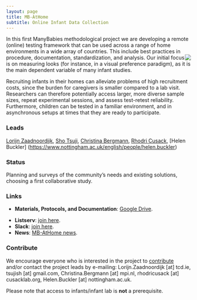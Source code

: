 ```yaml
---
layout: page
title: MB-AtHome
subtitle: Online Infant Data Collection
---
```


<!--
To-do:
- replace image placeholders.
- add collaborators map.
-->

In this first ManyBabies methodological project we are developing a remote (online) testing framework that can be used across a range of home environments in a wide array of countries. This include best practices in procedure, documentation, standardization, and analysis. <img style="float: right;" src="/assets/img/placeholder.png"> Our initial focus is on measuring looks (for instance, in a visual preference paradigm), as it is the main dependent variable of many infant studies.

Recruiting infants in their homes can alleviate problems of high recruitment costs, since the burden for caregivers is smaller compared to a lab visit. Researchers can therefore potentially access larger, more diverse sample sizes, repeat experimental sessions, and assess test-retest reliability. Furthermore, children can be tested in a familiar environment, and in asynchronous setups at times that they are ready to participate.

### Leads
[Lorijn Zaadnoordijk](https://sites.google.com/view/lorijnzaadnoordijk/homepage), [Sho Tsuji](https://sites.google.com/site/tsujish), [Christina Bergmann](https://www.mpi.nl/people/bergmann-christina), [Rhodri Cusack](https://www.infantcentre.ie/who-we-are-2/our-team/prof-rhodri-cusack), [Helen Buckler] (https://www.nottingham.ac.uk/english/people/helen.buckler)

<div class="flourish-embed flourish-map" data-src="visualisation/2520119" data-url="https://flo.uri.sh/visualisation/2520119/embed"><script src="https://public.flourish.studio/resources/embed.js"></script></div>

### Status
Planning and surveys of the community’s needs and existing solutions, choosing a first collaborative study.

### Links
* **Materials, Protocols, and Documentation**: [Google Drive](https://drive.google.com/drive/folders/1IW0daOJMG37FdoGkX1l12zhjPYSmPcD5).
<!--* **Data and code**: [MB2-GitHub](https://github.com/manybabies/mb2-analysis).-->
* **Listserv**: [join here](https://groups.google.com/forum/#!forum/infantlooksathome).
* **Slack**: [join here](https://infantlooksathome.slack.com/#/).
* **News**: [MB-AtHome news]({{site.baseurl}}/tags/#MB-AtHome).

### Contribute
We encourage everyone who is interested in the project to [contribute]({{site.baseurl}}/sign_up_log_in/) and/or contact the project leads by e-mailing: Lorijn.Zaadnoordijk [at] tcd.ie, tsujish [at] gmail.com, Christina.Bergmann [at] mpi.nl, rhodricusack [at] cusacklab.org, Helen.Buckler [at] nottingham.ac.uk.

Please note that access to infants/infant lab is **not** a prerequisite.

<!-- ### Publications -->
